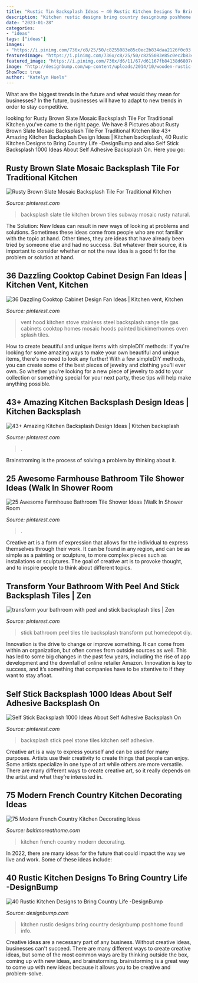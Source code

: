 ```yaml
---
title: "Rustic Tin Backsplash Ideas ~ 40 Rustic Kitchen Designs To Bring Country Life -designbump"
description: "Kitchen rustic designs bring country designbump poshhome found info"
date: "2023-01-28"
categories:
- "ideas"
tags: ["ideas"]
images:
- "https://i.pinimg.com/736x/c8/25/50/c8255083e85c0ec2b834daa2126f0c03.jpg"
featuredImage: "https://i.pinimg.com/736x/c8/25/50/c8255083e85c0ec2b834daa2126f0c03.jpg"
featured_image: "https://i.pinimg.com/736x/d6/11/67/d61167fb84138d6807e97c903d73b014.jpg"
image: "http://designbump.com/wp-content/uploads/2014/10/wooden-rustic-kitchen-001.jpg"
ShowToc: true
author: "Katelyn Huels"
---
```



What are the biggest trends in the future and what would they mean for businesses?
In the future, businesses will have to adapt to new trends in order to stay competitive.

	

		
looking for Rusty Brown Slate Mosaic Backsplash Tile For Traditional Kitchen you've came to the right page. We have 8 Pictures about Rusty Brown Slate Mosaic Backsplash Tile For Traditional Kitchen like 43+ Amazing Kitchen Backsplash Design Ideas | Kitchen backsplash, 40 Rustic Kitchen Designs to Bring Country Life -DesignBump and also Self Stick Backsplash 1000 Ideas About Self Adhesive Backsplash On. Here you go:
		
    
## Rusty Brown Slate Mosaic Backsplash Tile For Traditional Kitchen

<img loading=lazy src="https://i.pinimg.com/736x/a1/d7/bd/a1d7bdb472e9b03444868e3fb8de37ea.jpg" onerror="this.onerror=null;this.src='https://tse2.mm.bing.net/th?id=OIP.I31GCzNtJzzpqvZsw-PRQAHaJ4&amp;pid=15.1';" alt="Rusty Brown Slate Mosaic Backsplash Tile For Traditional Kitchen">

_Source: pinterest.com_

>backsplash slate tile kitchen brown tiles subway mosaic rusty natural. 

	

The Solution:
New Ideas can result in new ways of looking at problems and solutions. Sometimes these ideas come from people who are not familiar with the topic at hand. Other times, they are ideas that have already been tried by someone else and had no success. But whatever their source, it is important to consider whether or not the new idea is a good fit for the problem or solution at hand.

    
## 36 Dazzling Cooktop Cabinet Design Fan Ideas | Kitchen Vent, Kitchen

<img loading=lazy src="https://i.pinimg.com/736x/77/71/fe/7771fe39352f34554d2cf424abb4ff64.jpg" onerror="this.onerror=null;this.src='https://tse4.mm.bing.net/th?id=OIP.LMwWyhWZPrlJWnS8ANkdPwHaLl&amp;pid=15.1';" alt="36 Dazzling Cooktop Cabinet Design Fan Ideas | Kitchen vent, Kitchen">

_Source: pinterest.com_

>vent hood kitchen stove stainless steel backsplash range tile gas cabinets cooktop homes mosaic hoods painted bickimerhomes oven splash tiles. 

	

How to create beautiful and unique items with simpleDIY methods:
If you're looking for some amazing ways to make your own beautiful and unique items, there's no need to look any further! With a few simpleDIY methods, you can create some of the best pieces of jewelry and clothing you'll ever own. So whether you're looking for a new piece of jewelry to add to your collection or something special for your next party, these tips will help make anything possible.

    
## 43+ Amazing Kitchen Backsplash Design Ideas | Kitchen Backsplash

<img loading=lazy src="https://i.pinimg.com/736x/d3/d4/ee/d3d4ee9d4ac59818790565b2c83ed0b3.jpg" onerror="this.onerror=null;this.src='https://tse1.mm.bing.net/th?id=OIP.nslPKTqJaD83_6l6g-DmqAHaLH&amp;pid=15.1';" alt="43+ Amazing Kitchen Backsplash Design Ideas | Kitchen backsplash">

_Source: pinterest.com_

>. 

	

Brainstroming is the process of solving a problem by thinking about it.

    
## 25 Awesome Farmhouse Bathroom Tile Shower Ideas (Walk In Shower Room

<img loading=lazy src="https://i.pinimg.com/736x/47/f7/98/47f798adc18a779c8c81486a1fdf95c8.jpg" onerror="this.onerror=null;this.src='https://tse4.mm.bing.net/th?id=OIP.KU5FwvYR4ZW_A8tRq0BhjAHaKs&amp;pid=15.1';" alt="25 Awesome Farmhouse Bathroom Tile Shower Ideas (Walk In Shower Room">

_Source: pinterest.com_

>. 

	

Creative art is a form of expression that allows for the individual to express themselves through their work. It can be found in any region, and can be as simple as a painting or sculpture, to more complex pieces such as installations or sculptures. The goal of creative art is to provoke thought, and to inspire people to think about different topics.

    
## Transform Your Bathroom With Peel And Stick Backsplash Tiles | Zen

<img loading=lazy src="https://i.pinimg.com/736x/d6/11/67/d61167fb84138d6807e97c903d73b014.jpg" onerror="this.onerror=null;this.src='https://tse1.mm.bing.net/th?id=OIP.CyWXCWaNIj2vxuQgc0K2YgHaLO&amp;pid=15.1';" alt="transform your bathroom with peel and stick backsplash tiles | Zen">

_Source: pinterest.com_

>stick bathroom peel tiles tile backsplash transform put homedepot diy. 

	

Innovation is the drive to change or improve something. It can come from within an organization, but often comes from outside sources as well. This has led to some big changes in the past few years, including the rise of app development and the downfall of online retailer Amazon. Innovation is key to success, and it’s something that companies have to be attentive to if they want to stay afloat.

    
## Self Stick Backsplash 1000 Ideas About Self Adhesive Backsplash On

<img loading=lazy src="https://i.pinimg.com/736x/c8/25/50/c8255083e85c0ec2b834daa2126f0c03.jpg" onerror="this.onerror=null;this.src='https://tse4.mm.bing.net/th?id=OIP.ZSi2cuvpLZQv16g9gt8jQgHaHa&amp;pid=15.1';" alt="Self Stick Backsplash 1000 Ideas About Self Adhesive Backsplash On">

_Source: pinterest.com_

>backsplash stick peel stone tiles kitchen self adhesive. 

	

Creative art is a way to express yourself and can be used for many purposes. Artists use their creativity to create things that people can enjoy. Some artists specialize in one type of art while others are more versatile. There are many different ways to create creative art, so it really depends on the artist and what they’re interested in.

    
## 75 Modern French Country Kitchen Decorating Ideas

<img loading=lazy src="https://www.baltimoreathome.com/wp-content/uploads/2018/04/Modern-French-Country-Kitchen-Decorating-Ideas-67.jpg" onerror="this.onerror=null;this.src='https://tse4.mm.bing.net/th?id=OIP.2tZpT3e5vXNqmkkRvB8howHaLH&amp;pid=15.1';" alt="75 Modern French Country Kitchen Decorating Ideas">

_Source: baltimoreathome.com_

>kitchen french country modern decorating. 

	

In 2022, there are many ideas for the future that could impact the way we live and work. Some of these ideas include:

    
## 40 Rustic Kitchen Designs To Bring Country Life -DesignBump

<img loading=lazy src="http://designbump.com/wp-content/uploads/2014/10/wooden-rustic-kitchen-001.jpg" onerror="this.onerror=null;this.src='https://tse4.mm.bing.net/th?id=OIP.XcbjMTJYwE_iVgADwwJ0mAHaKH&amp;pid=15.1';" alt="40 Rustic Kitchen Designs to Bring Country Life -DesignBump">

_Source: designbump.com_

>kitchen rustic designs bring country designbump poshhome found info. 

	

Creative ideas are a necessary part of any business. Without creative ideas, businesses can't succeed. There are many different ways to create creative ideas, but some of the most common ways are by thinking outside the box, coming up with new ideas, and brainstorming. brainstorming is a great way to come up with new ideas because it allows you to be creative and problem-solve.


